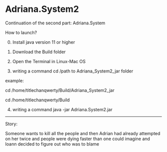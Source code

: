 # Adriana.System2
Continuation of the second part: Adriana.System



How to launch?

0. Install java version 11 or higher

1. Download the Build folder

2. Open the Terminal in Linux-Mac OS

3. writing a command  cd /path to Adriana_System2_jar folder



example: 



cd /home/titlechanqwerty/Build/Adriana_System2_jar

cd /home/titlechanqwerty/Build


4. writing a command java -jar Adriana.System2.jar


-----------------------------------------------------------

Story:

Someone wants to kill all the people and then Adrian had already attempted on her twice and people were dying faster than one could imagine and Ioann decided to figure out who was to blame




